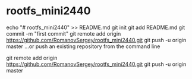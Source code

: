 # rootfs_mini2440

echo "# rootfs_mini2440" >> README.md
git init
git add README.md
git commit -m "first commit"
git remote add origin https://github.com/RomanovSergey/rootfs_mini2440.git
git push -u origin master
…or push an existing repository from the command line


git remote add origin https://github.com/RomanovSergey/rootfs_mini2440.git
git push -u origin master

